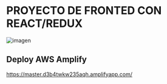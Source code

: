 # PROYECTO DE FRONTED CON REACT/REDUX

![imagen](https://res.cloudinary.com/practicaldev/image/fetch/s--BxQ7CA2Z--/c_imagga_scale,f_auto,fl_progressive,h_420,q_auto,w_1000/https://dev-to-uploads.s3.amazonaws.com/i/grki97glctbmjydzqejw.png)

## Deploy AWS Amplify

https://master.d3b4twkw235aqh.amplifyapp.com/
